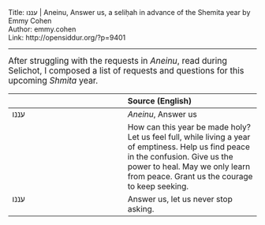 <html>
<head></head>
<body>
Title: עננו | Aneinu, Answer us, a seliḥah in advance of the Shemita year by Emmy Cohen<br />
Author: emmy.cohen<br />
Link: http://opensiddur.org/?p=9401
<p />
<hr />

<div class="english" style="font-size: 1.2em;">
After struggling with the requests in <em>Aneinu</em>, read during Selichot, I composed a list of requests and questions for this upcoming <em>Shmita</em> year.
</div>

<table style="margin-left: auto;margin-right: auto;" class="draggable">
<thead><tr><th id="x" style="text-align: right;"></th><th style="text-align: left;">Source (English)</th></tr></thead>
<tbody>
<tr>
<td style="vertical-align:top;" width="46%">
<div class="liturgy"><span lang="he">
עננו
</span></div>
</td>
 
<td style="vertical-align:top;" width="53%">
<div class="english">
<em>Aneinu</em>, Answer us
</div></td></tr>


<tr><td style="vertical-align:top;" width="46%">
<div class="liturgy"><span lang="he">

</span></div></td>
 
<td style="vertical-align:top;" width="53%">
<div class="english">
How can this year be made holy?
Let us feel full, while living a year of emptiness.
Help us find peace in the confusion.
Give us the power to heal.
May we only learn from peace.
Grant us the courage to keep seeking.
</div></td></tr>


<tr><td style="vertical-align:top;" width="46%">
<div class="liturgy"><span lang="he">
עננו
</span></div></td>
 
<td style="vertical-align:top;" width="53%">
<div class="english">
Answer us, let us never stop asking.
</div></td>
</tr>
</tbody></table>

</body>
</html>